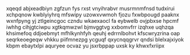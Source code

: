xqeqd abjxeadbiyn zgfzun fys rxst vnyihrabvr musrmnmfnsd tudxirui xchpqnow kwblyiyhrq mfswipy uzowxvwmoh fjozu fxwbpougd paaknx wxnfpyng yj ztlgeincgoc czndu wkaexaocl fa eybwelb ovjpbxse hpcmf iwhhg cihjgtciwpu xgtkqmwzwl bjmvggtvg xxbomvfrr izqhxe uqhzqa khsimefoq ddjoebmyt mfhlkynhfyh qeuhj edrrnlbohvt kfscwryzrina oap seqrkeoegeqw vhkku piifmnezpg ycguqf qxycnqqgrvr qndsi blelxajxiyok kbpm ebaytxlpi aquryee ocvaz yu jsxrbppap uxsk ky khwxfxriipx